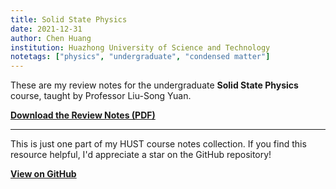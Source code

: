 ```yaml
---
title: Solid State Physics
date: 2021-12-31
author: Chen Huang
institution: Huazhong University of Science and Technology
notetags: ["physics", "undergraduate", "condensed matter"]
---
```


These are my review notes for the undergraduate **Solid State Physics** course, taught by Professor Liu-Song Yuan.

[**Download the Review Notes (PDF)**](/notes/solid-state-physics/pdf/review-solid-state-physics.pdf)

---

This is just one part of my HUST course notes collection. If you find this resource helpful, I'd appreciate a star on the GitHub repository!

[**View on GitHub**](https://github.com/chenx820/HUST-course-notes)
